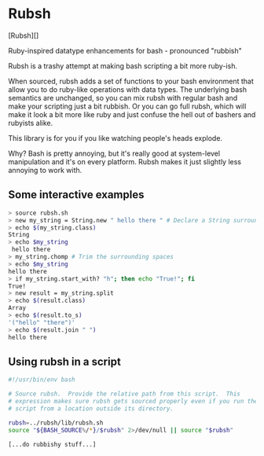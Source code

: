 # Rubsh

[Rubsh][]

Ruby-inspired datatype enhancements for bash - pronounced "rubbish"

Rubsh is a trashy attempt at making bash scripting a bit more ruby-ish.

When sourced, rubsh adds a set of functions to your bash environment
that allow you to do ruby-like operations with data types.  The
underlying bash semantics are unchanged, so you can mix rubsh with
regular bash and make your scripting just a bit rubbish.  Or you can go
full rubsh, which will make it look a bit more like ruby and just
confuse the hell out of bashers and rubyists alike.

This library is for you if you like watching people's heads explode.

Why?  Bash is pretty annoying, but it's really good at system-level
manipulation and it's on every platform.  Rubsh makes it just slightly
less annoying to work with.

## Some interactive examples

~~~bash
> source rubsh.sh
> new my_string = String.new " hello there " # Declare a String surrounded by spaces
> echo $(my_string.class)
String
> echo $my_string
 hello there
> my_string.chomp # Trim the surrounding spaces
> echo $my_string
hello there
> if my_string.start_with? "h"; then echo "True!"; fi
True!
> new result = my_string.split
> echo $(result.class)
Array
> echo $(result.to_s)
'("hello" "there")'
> echo $(result.join " ")
hello there
~~~

## Using rubsh in a script

~~~bash
#!/usr/bin/env bash

# Source rubsh.  Provide the relative path from this script.  This
# expression makes sure rubsh gets sourced properly even if you run the
# script from a location outside its directory.

rubsh=../rubsh/lib/rubsh.sh
source "${BASH_SOURCE%/*}/$rubsh" 2>/dev/null || source "$rubsh"

[...do rubbishy stuff...]
~~~
